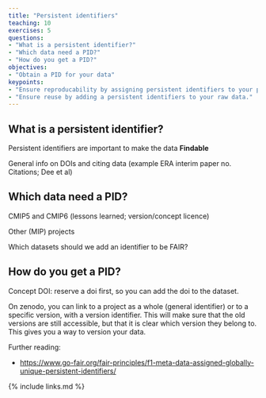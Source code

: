 ```yaml
---
title: "Persistent identifiers"
teaching: 10
exercises: 5
questions:
- "What is a persistent identifier?"
- "Which data need a PID?"
- "How do you get a PID?"
objectives:
- "Obtain a PID for your data"
keypoints:
- "Ensure reproducability by assigning persistent identifiers to your processed data."
- "Ensure reuse by adding a persistent identifiers to your raw data."
---
```


What is a persistent identifier?
--------------------------------

Persistent identifiers are important to make the data **Findable**

General info on DOIs and citing data (example ERA interim paper no. Citations; Dee et al)

Which data need a PID?
----------------------

CMIP5 and CMIP6 (lessons learned; version/concept licence)

Other (MIP) projects

Which datasets should we add an identifier to be FAIR?

How do you get a PID?
---------------------

Concept DOI: reserve a doi first, so you can add the doi to the dataset.

On zenodo, you can link to a project as a whole (general identifier) or to a specific version, with a version identifier.
This will make sure that the old versions are still accessible, but that it is clear which version they belong to.
This gives you a way to version your data.



Further reading:
- https://www.go-fair.org/fair-principles/f1-meta-data-assigned-globally-unique-persistent-identifiers/


{% include links.md %}

